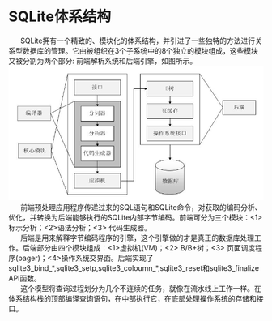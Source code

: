 # SQLite体系结构
&nbsp;&nbsp;&nbsp;&nbsp;&nbsp;&nbsp;SQLite拥有一个精致的、模块化的体系结构，并引进了一些独特的方法进行关系型数据库的管理。它由被组织在3个子系统中的8个独立的模块组成，这些模块又被分割为两个部分: 前端解析系统和后端引擎，如图所示。
<img src="2.jpg">
&nbsp;&nbsp;&nbsp;&nbsp;&nbsp;&nbsp;前端预处理应用程序传递过来的SQL语句和SQLite命令，对获取的编码分析、优化，并转换为后端能够执行的SQLite内部字节编码。前端可分为三个模块：<1> 标示分析；<2>语法分析；<3> 代码生成器。<br>
&nbsp;&nbsp;&nbsp;&nbsp;&nbsp;&nbsp;后端是用来解释字节编码程序的引擎，这个引擎做的才是真正的数据库处理工作。后端部分由四个模块组成：<1>虚拟机(VM)；<2> B/B+树；<3> 页面调度程序(pager)；<4>操作系统交界面。后端实现了 sqlite3\_bind\_\*,sqlite3\_setp,sqlite3\_coloumn\_\*,sqlite3_reset和sqlite3_finalize API函数。<br>
&nbsp;&nbsp;&nbsp;&nbsp;&nbsp;&nbsp;这个模型将查询过程划分为几个不连续的任务，就像在流水线上工作一样。在体系结构栈的顶部编译查询语句，在中部执行它，在底部处理操作系统的存储和接口。

